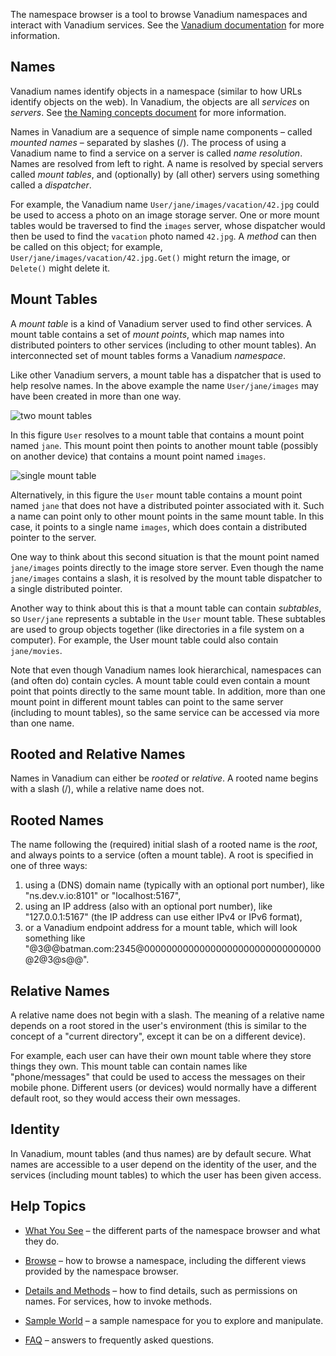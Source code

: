 The namespace browser is a tool to browse Vanadium namespaces
and interact with Vanadium services.
See the [Vanadium documentation](http://v.io) for more information.

Names
-----

Vanadium names identify objects in a namespace (similar to how URLs identify
objects on the web). In Vanadium, the objects are all *services* on *servers*.
See [the Naming concepts document](https://v.io/concepts/naming.html) for more information.

Names in Vanadium are a sequence of simple name components –
called *mounted names* – separated by slashes (/).
The process of using a Vanadium name to find a service on a server is
called *name resolution*. Names are resolved from left to right.
A name is resolved by special servers called *mount tables*,
and (optionally) by (all other) servers using something called a *dispatcher*.

For example, the Vanadium name `User/jane/images/vacation/42.jpg`
could be used to access a photo on an image storage server.
One or more mount tables would be traversed to find the `images` server,
whose dispatcher would then be used to find the `vacation` photo named `42.jpg`.
A *method* can then be called on this object; for example,
`User/jane/images/vacation/42.jpg.Get()` might return the image,
or `Delete()` might delete it.

Mount Tables
------------

A *mount table* is a kind of Vanadium server used to find other services.
A mount table contains a set of *mount points*, which map names into distributed
pointers to other services (including to other mount tables).
An interconnected set of mount tables forms a Vanadium *namespace*.

Like other Vanadium servers, a mount table has a dispatcher that is
used to help resolve names. In the above example the name
`User/jane/images` may have been created in more than one way.

![two mount tables](helpimg/name2.png)

In this figure `User` resolves to a mount table that
contains a mount point named `jane`. This mount point then points
to another mount table (possibly on another device)
that contains a mount point named `images`.

![single mount table](helpimg/name1.png)

Alternatively, in this figure the `User` mount table contains a mount point named
`jane` that does not have a distributed pointer associated with it.
Such a name can point only to other mount points in the same mount table.
In this case, it points to a single name `images`, which does contain a
distributed pointer to the server.

One way to think about this second situation is that the mount point
named `jane/images` points directly to the image store server.
Even though the name `jane/images` contains a slash, it is resolved
by the mount table dispatcher to a single distributed pointer.

Another way to think about this is that a mount table can contain *subtables*,
so `User/jane` represents a subtable in the `User` mount table. These subtables
are used to group objects together (like directories in a file system on a computer).
For example, the User mount table could also contain `jane/movies`.

Note that even though Vanadium names look hierarchical, namespaces can
(and often do) contain cycles. A mount table could even contain a mount point
that points directly to the same mount table.
In addition, more than one mount point in different mount tables can point to
the same server (including to mount tables), so the same service can be accessed
via more than one name.

Rooted and Relative Names
-------------------------

Names in Vanadium can either be *rooted* or *relative*.
A rooted name begins with a slash (/), while a relative name does not.

Rooted Names
------------

The name following the (required) initial slash of a rooted name is the *root*,
and always points to a service (often a mount table).
A root is specified in one of three ways:
1. using a (DNS) domain name (typically with an optional port number),
like "ns.dev.v.io:8101" or "localhost:5167",
2. using an IP address (also with an optional port number), like "127.0.0.1:5167"
(the IP address can use either IPv4 or IPv6 format),
3. or a Vanadium endpoint address for a mount table, which will look something like
"@3@@batman.com:2345@00000000000000000000000000000000@2@3@s@@".

Relative Names
--------------

A relative name does not begin with a slash.
The meaning of a relative name depends on a root stored in the user's environment
(this is similar to the concept of a "current directory", except it can
be on a different device).

For example, each user can have their own mount table where they store things
they own. This mount table can contain names like "phone/messages" that
could be used to access the messages on their mobile phone.
Different users (or devices) would normally have a different default root,
so they would access their own messages.

Identity
--------

In Vanadium, mount tables (and thus names) are by default secure.
What names are accessible to a user depend on the identity of the user, and
the services (including mount tables) to which the user has been given access.

Help Topics
-----------

* [What You See](#/help/views) –
the different parts of the namespace browser and what they do.

* [Browse](#/help/browse) – how to browse a namespace,
including the different views provided by the namespace browser.

* [Details and Methods](#/help/methods) – how to find details, such as
permissions on names. For services, how to invoke methods.

* [Sample World](#/help/sample) – a sample namespace for you to
explore and manipulate.

* [FAQ](#/help/faq) – answers to frequently asked questions.
<p>&nbsp;</p>
